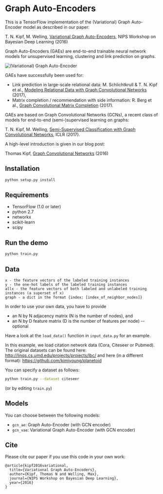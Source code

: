 # Graph Auto-Encoders

This is a TensorFlow implementation of the (Variational) Graph Auto-Encoder model as described in our paper:

T. N. Kipf, M. Welling, [Variational Graph Auto-Encoders](https://arxiv.org/abs/1611.07308), NIPS Workshop on Bayesian Deep Learning (2016)

Graph Auto-Encoders (GAEs) are end-to-end trainable neural network models for unsupervised learning, clustering and link prediction on graphs.

![(Variational) Graph Auto-Encoder](figure.png)

GAEs have successfully been used for:

- Link prediction in large-scale relational data: M. Schlichtkrull & T. N. Kipf et al., [Modeling Relational Data with Graph Convolutional Networks](https://arxiv.org/abs/1703.06103) (2017),
- Matrix completion / recommendation with side information: R. Berg et al., [Graph Convolutional Matrix Completion](https://arxiv.org/abs/1706.02263) (2017).

GAEs are based on Graph Convolutional Networks (GCNs), a recent class of models for end-to-end (semi-)supervised learning on graphs:

T. N. Kipf, M. Welling, [Semi-Supervised Classification with Graph Convolutional Networks](https://arxiv.org/abs/1609.02907), ICLR (2017).

A high-level introduction is given in our blog post:

Thomas Kipf, [Graph Convolutional Networks](http://tkipf.github.io/graph-convolutional-networks/) (2016)

## Installation

```bash
python setup.py install
```

## Requirements

- TensorFlow (1.0 or later)
- python 2.7
- networkx
- scikit-learn
- scipy

## Run the demo

```bash
python train.py
```

## Data

```
x - the feature vectors of the labeled training instances
y - the one-hot labels of the labeled training instances
allx - the feature vectors of both labeled and unlabeled training instances (a superset of x)
graph - a dict in the format {index: [index_of_neighbor_nodes]}
```

In order to use your own data, you have to provide

- an N by N adjacency matrix (N is the number of nodes), and
- an N by D feature matrix (D is the number of features per node) -- optional

Have a look at the `load_data()` function in `input_data.py` for an example.

In this example, we load citation network data (Cora, Citeseer or Pubmed). The original datasets can be found here: http://linqs.cs.umd.edu/projects/projects/lbc/ and here (in a different format): https://github.com/kimiyoung/planetoid

You can specify a dataset as follows:

```bash
python train.py --dataset citeseer
```

(or by editing `train.py`)

## Models

You can choose between the following models:

- `gcn_ae`: Graph Auto-Encoder (with GCN encoder)
- `gcn_vae`: Variational Graph Auto-Encoder (with GCN encoder)

## Cite

Please cite our paper if you use this code in your own work:

```
@article{kipf2016variational,
  title={Variational Graph Auto-Encoders},
  author={Kipf, Thomas N and Welling, Max},
  journal={NIPS Workshop on Bayesian Deep Learning},
  year={2016}
}
```
